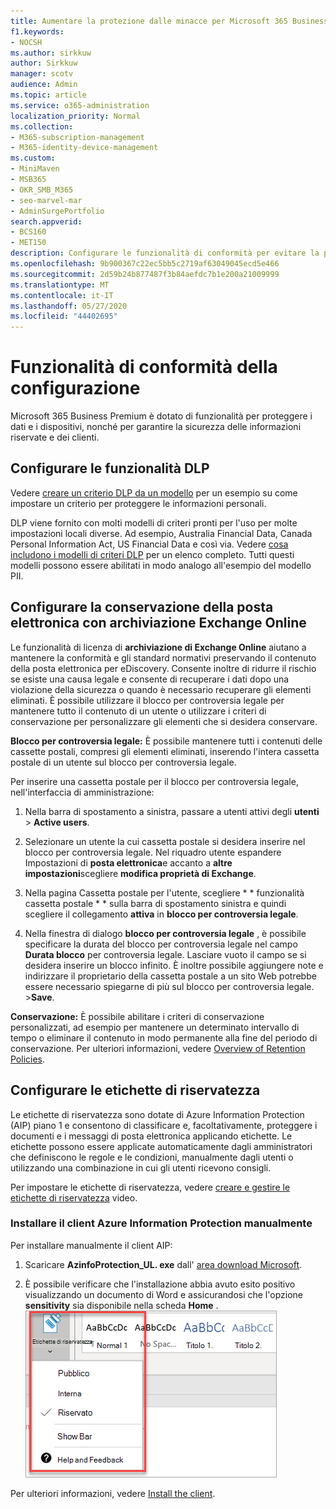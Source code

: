 ```yaml
---
title: Aumentare la protezione dalle minacce per Microsoft 365 Business Premium
f1.keywords:
- NOCSH
ms.author: sirkkuw
author: Sirkkuw
manager: scotv
audience: Admin
ms.topic: article
ms.service: o365-administration
localization_priority: Normal
ms.collection:
- M365-subscription-management
- M365-identity-device-management
ms.custom:
- MiniMaven
- MSB365
- OKR_SMB_M365
- seo-marvel-mar
- AdminSurgePortfolio
search.appverid:
- BCS160
- MET150
description: Configurare le funzionalità di conformità per evitare la perdita di dati e proteggere le informazioni riservate dei clienti.
ms.openlocfilehash: 9b900367c22ec5bb5c2719af63049045ecd5e466
ms.sourcegitcommit: 2d59b24b877487f3b84aefdc7b1e200a21009999
ms.translationtype: MT
ms.contentlocale: it-IT
ms.lasthandoff: 05/27/2020
ms.locfileid: "44402695"
---
```

# <a name="set-up-compliance-features"></a>Funzionalità di conformità della configurazione

Microsoft 365 Business Premium è dotato di funzionalità per proteggere i dati e i dispositivi, nonché per garantire la sicurezza delle informazioni riservate e dei clienti.

## <a name="set-up-dlp-features"></a>Configurare le funzionalità DLP

Vedere [creare un criterio DLP da un modello](https://docs.microsoft.com/microsoft-365/compliance/create-a-dlp-policy-from-a-template) per un esempio su come impostare un criterio per proteggere le informazioni personali. 
  
DLP viene fornito con molti modelli di criteri pronti per l'uso per molte impostazioni locali diverse. Ad esempio, Australia Financial Data, Canada Personal Information Act, US Financial Data e così via. Vedere [cosa includono i modelli di criteri DLP](https://docs.microsoft.com/microsoft-365/compliance/what-the-dlp-policy-templates-include) per un elenco completo. Tutti questi modelli possono essere abilitati in modo analogo all'esempio del modello PII. 
  
## <a name="set-up-email-retention-with-exchange-online-archiving"></a>Configurare la conservazione della posta elettronica con archiviazione Exchange Online

 Le funzionalità di licenza di **archiviazione di Exchange Online** aiutano a mantenere la conformità e gli standard normativi preservando il contenuto della posta elettronica per eDiscovery. Consente inoltre di ridurre il rischio se esiste una causa legale e consente di recuperare i dati dopo una violazione della sicurezza o quando è necessario recuperare gli elementi eliminati. È possibile utilizzare il blocco per controversia legale per mantenere tutto il contenuto di un utente o utilizzare i criteri di conservazione per personalizzare gli elementi che si desidera conservare.
  
**Blocco per controversia legale:** È possibile mantenere tutti i contenuti delle cassette postali, compresi gli elementi eliminati, inserendo l'intera cassetta postale di un utente sul blocco per controversia legale. 
    
Per inserire una cassetta postale per il blocco per controversia legale, nell'interfaccia di amministrazione:
    
1. Nella barra di spostamento a sinistra, passare a utenti attivi degli **utenti** \> **Active users**.
    
2. Selezionare un utente la cui cassetta postale si desidera inserire nel blocco per controversia legale. Nel riquadro utente espandere Impostazioni di **posta elettronica**e accanto a **altre impostazioni**scegliere **modifica proprietà di Exchange**.
    
3. Nella pagina Cassetta postale per l'utente, scegliere * * funzionalità cassetta postale * * sulla barra di spostamento sinistra e quindi scegliere il collegamento **attiva** in **blocco per controversia legale**.
    
4. Nella finestra di dialogo **blocco per controversia legale** , è possibile specificare la durata del blocco per controversia legale nel campo **Durata blocco** per controversia legale. Lasciare vuoto il campo se si desidera inserire un blocco infinito. È inoltre possibile aggiungere note e indirizzare il proprietario della cassetta postale a un sito Web potrebbe essere necessario spiegarne di più sul blocco per controversia legale. \>**Save**.
    
**Conservazione:** È possibile abilitare i criteri di conservazione personalizzati, ad esempio per mantenere un determinato intervallo di tempo o eliminare il contenuto in modo permanente alla fine del periodo di conservazione. Per ulteriori informazioni, vedere [Overview of Retention Policies](https://docs.microsoft.com/microsoft-365/compliance/retention-policies).

## <a name="set-up-sensitivity-labels"></a>Configurare le etichette di riservatezza

Le etichette di riservatezza sono dotate di Azure Information Protection (AIP) piano 1 e consentono di classificare e, facoltativamente, proteggere i documenti e i messaggi di posta elettronica applicando etichette. Le etichette possono essere applicate automaticamente dagli amministratori che definiscono le regole e le condizioni, manualmente dagli utenti o utilizzando una combinazione in cui gli utenti ricevono consigli.

Per impostare le etichette di riservatezza, vedere [creare e gestire le etichette di riservatezza](https://support.office.com/article/2fb96b54-7dd2-4f0c-ac8d-170790d4b8b9) video.



### <a name="install-the-azure-information-protection-client-manually"></a>Installare il client Azure Information Protection manualmente

Per installare manualmente il client AIP:

1. Scaricare **AzinfoProtection_UL. exe** dall' [area download Microsoft](https://www.microsoft.com/download/details.aspx?id=53018).
 
2. È possibile verificare che l'installazione abbia avuto esito positivo visualizzando un documento di Word e assicurandosi che l'opzione **sensitivity** sia disponibile nella scheda **Home** .
<br/>![Elenco a discesa della scheda protezione in un documento di Word.](../media/word-sensitivity.png)

Per ulteriori informazioni, vedere [Install the client](https://docs.microsoft.com/azure/information-protection/infoprotect-tutorial-step3).
